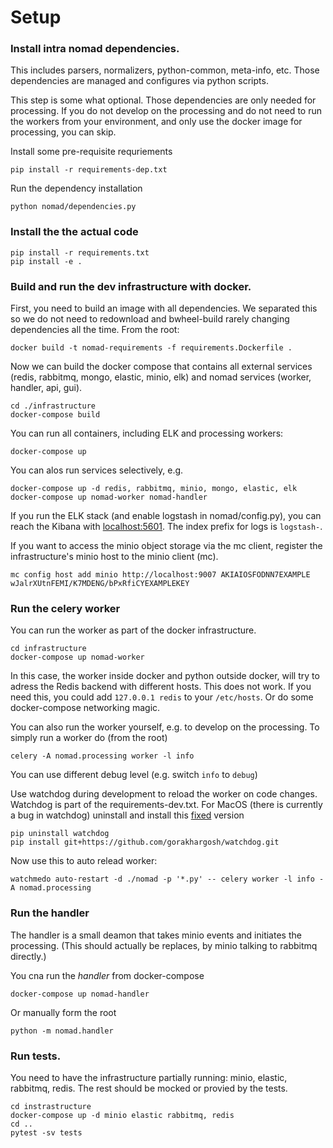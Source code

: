 # Setup

### Install intra nomad dependencies.
This includes parsers, normalizers, python-common, meta-info, etc.
Those dependencies are managed and configures via python scripts.

This step is some what optional. Those dependencies are only needed for processing.
If you do not develop on the processing and do not need to run the workers from
your environment, and only use the docker image for processing, you can skip.

Install some pre-requisite requriements
```
pip install -r requirements-dep.txt
```

Run the dependency installation
```
python nomad/dependencies.py
```

### Install the the actual code

```
pip install -r requirements.txt
pip install -e .
```

### Build and run the dev infrastructure with docker.
First, you need to build an image with all dependencies. We separated this so we
do not need to redownload and bwheel-build rarely changing dependencies all the time.
From the root:
```
docker build -t nomad-requirements -f requirements.Dockerfile .
```

Now we can build the docker compose that contains all external services (redis, rabbitmq,
mongo, elastic, minio, elk) and nomad services (worker, handler, api, gui).
```
cd ./infrastructure
docker-compose build
```

You can run all containers, including ELK and processing workers:
```
docker-compose up
```

You can alos run services selectively, e.g.
```
docker-compose up -d redis, rabbitmq, minio, mongo, elastic, elk
docker-compose up nomad-worker nomad-handler
```

If you run the ELK stack (and enable logstash in nomad/config.py),
you can reach the Kibana with [localhost:5601](http://localhost:5601).
The index prefix for logs is `logstash-`.

If you want to access the minio object storage via the mc client, register the
infrastructure's minio host to the minio client (mc).
```
mc config host add minio http://localhost:9007 AKIAIOSFODNN7EXAMPLE wJalrXUtnFEMI/K7MDENG/bPxRfiCYEXAMPLEKEY
```

### Run the celery worker
You can run the worker as part of the docker infrastructure.
```
cd infrastructure
docker-compose up nomad-worker
```
In this case, the worker inside docker and python outside docker, will try to adress
the Redis backend with different hosts. This does not work. If you need this, you
could add `127.0.0.1 redis` to your `/etc/hosts`. Or do some docker-compose networking
magic.

You can also run the worker yourself, e.g. to develop on the processing. To simply
run a worker do (from the root)
```
celery -A nomad.processing worker -l info
```
You can use different debug level (e.g. switch `info` to `debug`)

Use watchdog during development to reload the worker on code changes.
Watchdog is part of the requirements-dev.txt. For MacOS (there is currently a bug in watchdog)
uninstall and install this [fixed](https://github.com/gorakhargosh/watchdog/issues/330) version
```
pip uninstall watchdog
pip install git+https://github.com/gorakhargosh/watchdog.git
```

Now use this to auto relead worker:
```
watchmedo auto-restart -d ./nomad -p '*.py' -- celery worker -l info -A nomad.processing
```

### Run the handler
The handler is a small deamon that takes minio events and initiates the processing.
(This should actually be replaces, by minio talking to rabbitmq directly.)

You cna run the *handler* from docker-compose
```
docker-compose up nomad-handler
```

Or manually form the root
```
python -m nomad.handler
```

### Run tests.
You need to have the infrastructure partially running: minio, elastic, rabbitmq, redis.
The rest should be mocked or provied by the tests.
```
cd instrastructure
docker-compose up -d minio elastic rabbitmq, redis
cd ..
pytest -sv tests
```
